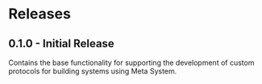 # Releases

## 0.1.0 - Initial Release
Contains the base functionality for supporting the development of custom protocols for building systems using Meta System.